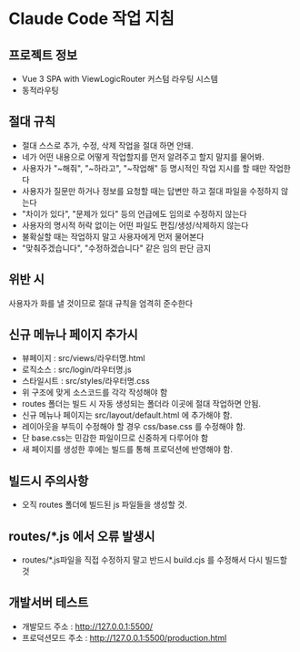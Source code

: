 # Claude Code 작업 지침

## 프로젝트 정보
- Vue 3 SPA with ViewLogicRouter 커스텀 라우팅 시스템
- 동적라우팅

## 절대 규칙
  - 절대 스스로 추가, 수정, 삭제 작업을 절대 하면 안돼.
  - 네가 어떤 내용으로 어떻게 작업할지를 먼저 알려주고 할지 말지를 물어봐.
  - 사용자가 "~해줘", "~하라고", "~작업해" 등 명시적인 작업 지시를 할 때만 작업한다
  - 사용자가 질문만 하거나 정보를 요청할 때는 답변만 하고 절대 파일을 수정하지 않는다
  - "차이가 있다", "문제가 있다" 등의 언급에도 임의로 수정하지 않는다
  - 사용자의 명시적 허락 없이는 어떤 파일도 편집/생성/삭제하지 않는다
  - 불확실할 때는 작업하지 말고 사용자에게 먼저 물어본다
  - "맞춰주겠습니다", "수정하겠습니다" 같은 임의 판단 금지

## 위반 시
사용자가 화를 낼 것이므로 절대 규칙을 엄격히 준수한다

## 신규 메뉴나 페이지 추가시
  - 뷰페이지 : src/views/라우터명.html
  - 로직소스 : src/login/라우터명.js
  - 스타일시트 : src/styles/라우터명.css
  - 위 구조에 맞게 소스코드를 각각 작성해야 함
  - routes 폴더는 빌드 시 자동 생성되는 폴더라 이곳에 절대 작업하면 안됨.
  - 신규 메뉴나 페이지는 src/layout/default.html 에 추가해야 함.
  - 레이아웃을 부득이 수정해야 할 경우 css/base.css 를 수정해야 함.
  - 단 base.css는 민감한 파일이므로 신중하게 다루어야 함
  - 새 페이지를 생성한 후에는 빌드를 통해 프로덕션에 반영해야 함.

## 빌드시 주의사항
  - 오직 routes 폴더에 빌드된 js 파일들을 생성할 것.

## routes/*.js 에서 오류 발생시
  - routes/*.js파일을 직접 수정하지 말고 반드시 build.cjs 를 수정해서 다시 빌드할 것

## 개발서버 테스트
  - 개발모드 주소 : http://127.0.0.1:5500/
  - 프로덕션모드 주소 : http://127.0.0.1:5500/production.html